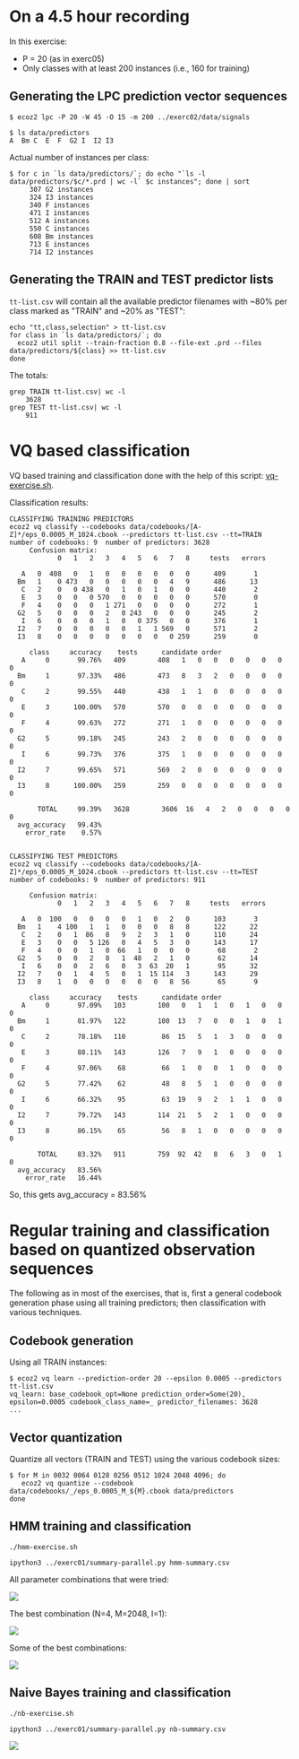 # On a 4.5 hour recording

In this exercise:
- P = 20 (as in exerc05)
- Only classes with at least 200 instances (i.e., 160 for training)

## Generating the LPC prediction vector sequences

```
$ ecoz2 lpc -P 20 -W 45 -O 15 -m 200 ../exerc02/data/signals

$ ls data/predictors
A  Bm C  E  F  G2 I  I2 I3
```

Actual number of instances per class:
```
$ for c in `ls data/predictors/`; do echo "`ls -l data/predictors/$c/*.prd | wc -l` $c instances"; done | sort
     307 G2 instances
     324 I3 instances
     340 F instances
     471 I instances
     512 A instances
     550 C instances
     608 Bm instances
     713 E instances
     714 I2 instances
```

## Generating the TRAIN and TEST predictor lists

`tt-list.csv` will contain all the available predictor filenames with
~80% per class marked as "TRAIN" and ~20% as "TEST":

```
echo "tt,class,selection" > tt-list.csv
for class in `ls data/predictors/`; do
  ecoz2 util split --train-fraction 0.8 --file-ext .prd --files data/predictors/${class} >> tt-list.csv
done
```

The totals:
```
grep TRAIN tt-list.csv| wc -l
    3628
grep TEST tt-list.csv| wc -l
    911
```

# VQ based classification

VQ based training and classification done with the help of this script:
[vq-exercise.sh](vq-exercise.sh).

Classification results:

```
CLASSIFYING TRAINING PREDICTORS
ecoz2 vq classify --codebooks data/codebooks/[A-Z]*/eps_0.0005_M_1024.cbook --predictors tt-list.csv --tt=TRAIN
number of codebooks: 9  number of predictors: 3628
     Confusion matrix:
            0   1   2   3   4   5   6   7   8     tests   errors

   A   0  408   0   1   0   0   0   0   0   0      409       1
  Bm   1    0 473   0   0   0   0   0   4   9      486      13
   C   2    0   0 438   0   1   0   1   0   0      440       2
   E   3    0   0   0 570   0   0   0   0   0      570       0
   F   4    0   0   0   1 271   0   0   0   0      272       1
  G2   5    0   0   0   2   0 243   0   0   0      245       2
   I   6    0   0   0   1   0   0 375   0   0      376       1
  I2   7    0   0   0   0   0   1   1 569   0      571       2
  I3   8    0   0   0   0   0   0   0   0 259      259       0

     class     accuracy    tests      candidate order
   A     0       99.76%   409        408   1   0   0   0   0   0   0   0
  Bm     1       97.33%   486        473   8   3   2   0   0   0   0   0
   C     2       99.55%   440        438   1   1   0   0   0   0   0   0
   E     3      100.00%   570        570   0   0   0   0   0   0   0   0
   F     4       99.63%   272        271   1   0   0   0   0   0   0   0
  G2     5       99.18%   245        243   2   0   0   0   0   0   0   0
   I     6       99.73%   376        375   1   0   0   0   0   0   0   0
  I2     7       99.65%   571        569   2   0   0   0   0   0   0   0
  I3     8      100.00%   259        259   0   0   0   0   0   0   0   0

       TOTAL     99.39%   3628        3606  16   4   2   0   0   0   0   0
  avg_accuracy   99.43%
    error_rate    0.57%


CLASSIFYING TEST PREDICTORS
ecoz2 vq classify --codebooks data/codebooks/[A-Z]*/eps_0.0005_M_1024.cbook --predictors tt-list.csv --tt=TEST
number of codebooks: 9  number of predictors: 911

     Confusion matrix:
            0   1   2   3   4   5   6   7   8     tests   errors

   A   0  100   0   0   0   0   1   0   2   0      103       3
  Bm   1    4 100   1   1   0   0   0   8   8      122      22
   C   2    0   1  86   8   9   2   3   1   0      110      24
   E   3    0   0   5 126   0   4   5   3   0      143      17
   F   4    0   0   1   0  66   1   0   0   0       68       2
  G2   5    0   0   2   8   1  48   2   1   0       62      14
   I   6    0   0   2   6   0   3  63  20   1       95      32
  I2   7    0   1   4   5   0   1  15 114   3      143      29
  I3   8    1   0   0   0   0   0   0   8  56       65       9

     class     accuracy    tests      candidate order
   A     0       97.09%   103        100   0   1   1   0   1   0   0   0
  Bm     1       81.97%   122        100  13   7   0   0   1   0   1   0
   C     2       78.18%   110         86  15   5   1   3   0   0   0   0
   E     3       88.11%   143        126   7   9   1   0   0   0   0   0
   F     4       97.06%    68         66   1   0   0   1   0   0   0   0
  G2     5       77.42%    62         48   8   5   1   0   0   0   0   0
   I     6       66.32%    95         63  19   9   2   1   1   0   0   0
  I2     7       79.72%   143        114  21   5   2   1   0   0   0   0
  I3     8       86.15%    65         56   8   1   0   0   0   0   0   0

       TOTAL     83.32%   911        759  92  42   8   6   3   0   1   0
  avg_accuracy   83.56%
    error_rate   16.44%
```
 
So, this gets avg_accuracy = 83.56%


# Regular training and classification based on quantized observation sequences

The following as in most of the exercises, that is, first a general codebook generation
phase using all training predictors; then classification with various techniques.

## Codebook generation

Using all TRAIN instances:

```
$ ecoz2 vq learn --prediction-order 20 --epsilon 0.0005 --predictors tt-list.csv
vq_learn: base_codebook_opt=None prediction_order=Some(20), epsilon=0.0005 codebook_class_name=_ predictor_filenames: 3628
...
```

## Vector quantization

Quantize all vectors (TRAIN and TEST) using the various codebook sizes:

```
$ for M in 0032 0064 0128 0256 0512 1024 2048 4096; do 
   ecoz2 vq quantize --codebook data/codebooks/_/eps_0.0005_M_${M}.cbook data/predictors
done
```


## HMM training and classification

```
./hmm-exercise.sh

ipython3 ../exerc01/summary-parallel.py hmm-summary.csv
```

All parameter combinations that were tried:
 
![](hmm-summary.png)

The best combination (N=4, M=2048, I=1):
 
![](hmm-summary-1.png) 

Some of the best combinations:

![](hmm-summary-some.png) 

## Naive Bayes training and classification

```
./nb-exercise.sh

ipython3 ../exerc01/summary-parallel.py nb-summary.csv
```

![](nb-summary.png)
